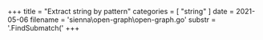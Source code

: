 +++
title = "Extract string by pattern"
categories = [ "string" ]
date = 2021-05-06
filename = 'sienna\open-graph\open-graph.go'
substr = '.FindSubmatch('
+++
